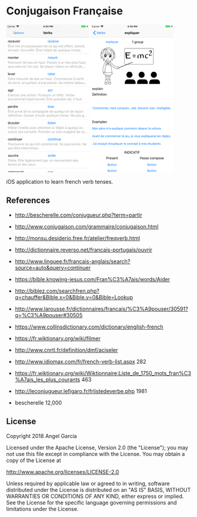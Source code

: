 Conjugaison Française
=====================


![Scheme](/readmeImages/SimulatorScreenShot-iPhone8Plus-2018-01-05at16.34.52.png)
![Scheme](/readmeImages/SimulatorScreenShot-iPhone8Plus-2018-01-05at16.35.16.png)

iOS application to learn french verb tenses.



References
----------
- http://bescherelle.com/conjugueur.php?term=partir
- http://www.conjugaison.com/grammaire/conjugaison.html
- http://monsu.desiderio.free.fr/atelier/freqverb.html
- http://dictionnaire.reverso.net/francais-portugais/ouvrir
- http://www.linguee.fr/francais-anglais/search?source=auto&query=continuer
- https://bible.knowing-jesus.com/Fran%C3%A7ais/words/Aider
- http://biblez.com/searchfren.php?q=chauffer&Bible.x=0&Bible.y=0&Bible=Lookup
- http://www.larousse.fr/dictionnaires/francais/%C3%A9pouser/30591?q=%C3%A9pouser#30505
- https://www.collinsdictionary.com/dictionary/english-french
- https://fr.wiktionary.org/wiki/filmer
- http://www.cnrtl.fr/definition/dmf/aciseler

- http://www.idiomax.com/fr/french-verb-list.aspx  282
- https://fr.wiktionary.org/wiki/Wiktionnaire:Liste_de_1750_mots_fran%C3%A7ais_les_plus_courants 463
- http://leconjugueur.lefigaro.fr/frlistedeverbe.php  1981
- bescherelle 12,000



## License

Copyright 2018 Angel Garcia

Licensed under the Apache License, Version 2.0 (the "License"); you may not use this file except in compliance with the License. You may obtain a copy of the License at

http://www.apache.org/licenses/LICENSE-2.0

Unless required by applicable law or agreed to in writing, software distributed under the License is distributed on an "AS IS" BASIS, WITHOUT WARRANTIES OR CONDITIONS OF ANY KIND, either express or implied. See the License for the specific language governing permissions and limitations under the License.


